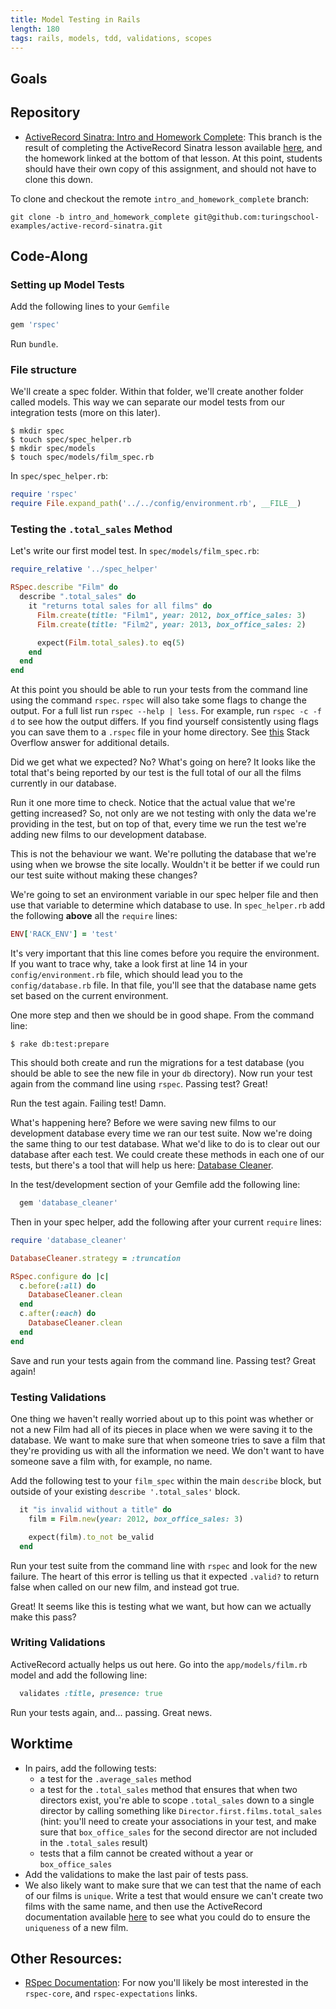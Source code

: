 ```yaml
---
title: Model Testing in Rails
length: 180
tags: rails, models, tdd, validations, scopes
---
```


## Goals

## Repository

* [ActiveRecord Sinatra: Intro and Homework Complete](https://github.com/turingschool-examples/active-record-sinatra/tree/intro_and_homework_complete): This branch is the result of completing the ActiveRecord Sinatra lesson available [here](https://github.com/turingschool/lesson_plans/blob/master/ruby_02-web_applications_with_ruby/outlines/intro_to_active_record_in_sinatra.markdown), and the homework linked at the bottom of that lesson. At this point, students should have their own copy of this assignment, and should not have to clone this down.

To clone and checkout the remote `intro_and_homework_complete` branch:

`git clone -b intro_and_homework_complete git@github.com:turingschool-examples/active-record-sinatra.git`

## Code-Along

### Setting up Model Tests

Add the following lines to your `Gemfile`

```ruby
gem 'rspec'
```

Run `bundle`.

### File structure

We'll create a spec folder. Within that folder, we'll create another folder called models. This way we can separate our model tests from our integration tests (more on this later).

```
$ mkdir spec
$ touch spec/spec_helper.rb
$ mkdir spec/models
$ touch spec/models/film_spec.rb
```

In `spec/spec_helper.rb`:

```ruby
require 'rspec'
require File.expand_path('../../config/environment.rb', __FILE__)
```

### Testing the `.total_sales` Method

Let's write our first model test. In `spec/models/film_spec.rb`:

```ruby
require_relative '../spec_helper'

RSpec.describe "Film" do
  describe ".total_sales" do
    it "returns total sales for all films" do
      Film.create(title: "Film1", year: 2012, box_office_sales: 3)
      Film.create(title: "Film2", year: 2013, box_office_sales: 2)

      expect(Film.total_sales).to eq(5)
    end
  end
end
```

At this point you should be able to run your tests from the command line using the command `rspec`. `rspec` will also take some flags to change the output. For a full list run `rspec --help | less`. For example, run `rspec -c -f d` to see how the output differs. If you find yourself consistently using flags you can save them to a `.rspec` file in your home directory. See [this](http://stackoverflow.com/questions/1819614/how-do-i-globally-configure-rspec-to-keep-the-color-and-format-specdoc-o) Stack Overflow answer for additional details.

Did we get what we expected? No? What's going on here? It looks like the total that's being reported by our test is the full total of our all the films currently in our database.

Run it one more time to check. Notice that the actual value that we're getting increased? So, not only are we not testing with only the data we're providing in the test, but on top of that, every time we run the test we're adding new films to our development database.

This is not the behaviour we want. We're polluting the database that we're using when we browse the site locally. Wouldn't it be better if we could run our test suite without making these changes?

We're going to set an environment variable in our spec helper file and then use that variable to determine which database to use. In `spec_helper.rb` add the following **above** all the `require` lines:

```ruby
ENV['RACK_ENV'] = 'test'
```

It's very important that this line comes before you require the environment. If you want to trace why, take a look first at line 14 in your `config/environment.rb` file, which should lead you to the `config/database.rb` file. In that file, you'll see that the database name gets set based on the current environment.

One more step and then we should be in good shape. From the command line:

```
$ rake db:test:prepare
```

This should both create and run the migrations for a test database (you should be able to see the new file in your `db` directory). Now run your test again from the command line using `rspec`. Passing test? Great!

Run the test again. Failing test! Damn.

What's happening here? Before we were saving new films to our development database every time we ran our test suite. Now we're doing the same thing to our test database. What we'd like to do is to clear out our database after each test. We could create these methods in each one of our tests, but there's a tool that will help us here: [Database Cleaner](https://github.com/DatabaseCleaner/database_cleaner).

In the test/development section of your Gemfile add the following line:

```ruby
  gem 'database_cleaner'
```

Then in your spec helper, add the following after your current `require` lines:

```ruby
require 'database_cleaner'

DatabaseCleaner.strategy = :truncation

RSpec.configure do |c|
  c.before(:all) do
    DatabaseCleaner.clean
  end
  c.after(:each) do
    DatabaseCleaner.clean
  end
end
```

Save and run your tests again from the command line. Passing test? Great again!

### Testing Validations

One thing we haven't really worried about up to this point was whether or not a new Film had all of its pieces in place when we were saving it to the database. We want to make sure that when someone tries to save a film that they're providing us with all the information we need. We don't want to have someone save a film with, for example, no name.

Add the following test to your `film_spec` within the main `describe` block, but outside of your existing `describe '.total_sales'` block.

```ruby
  it "is invalid without a title" do
    film = Film.new(year: 2012, box_office_sales: 3)

    expect(film).to_not be_valid
  end
```

Run your test suite from the command line with `rspec` and look for the new failure. The heart of this error is telling us that it expected `.valid?` to return false when called on our new film, and instead got true.

Great! It seems like this is testing what we want, but how can we actually make this pass?

### Writing Validations

ActiveRecord actually helps us out here. Go into the `app/models/film.rb` model and add the following line:

```ruby
  validates :title, presence: true
```

Run your tests again, and... passing. Great news.

## Worktime

* In pairs, add the following tests:
    * a test for the `.average_sales` method
    * a test for the `.total_sales` method that ensures that when two directors exist, you're able to scope `.total_sales` down to a single director by calling something like `Director.first.films.total_sales` (hint: you'll need to create your associations in your test, and make sure that `box_office_sales` for the second director are not included in the `.total_sales` result)
    * tests that a film cannot be created without a year or `box_office_sales`
* Add the validations to make the last pair of tests pass.
* We also likely want to make sure that we can test that the name of each of our films is `unique`. Write a test that would ensure we can't create two films with the same name, and then use the ActiveRecord documentation available [here](http://guides.rubyonrails.org/active_record_validations.html#uniqueness) to see what you could do to ensure the `uniqueness` of a new film.

## Other Resources:

* [RSpec Documentation](http://rspec.info/documentation/): For now you'll likely be most interested in the `rspec-core`, and `rspec-expectations` links.
